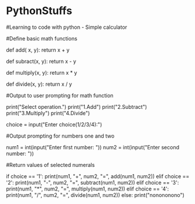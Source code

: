 # PythonStuffs
#Learning to code with python - Simple calculator

#Define basic math functions

def add( x, y):
    return x + y

def subract(x, y):
    return x - y

def multiply(x, y):
    return x * y

def divide(x, y):
    return x / y

#Output to user prompting for math function

print("Select operation.")
print("1.Add")
print("2.Subtract")
print("3.Multiply")
print("4.Divide")

choice = input("Enter choice(1/2/3/4):")

#Output prompting for numbers one and two

num1 = int(input("Enter first number: "))
num2 = int(input("Enter second number: "))

#Return values of selected numerals

if choice == '1':
    print(num1, "+", num2, "=", add(num1, num2))
elif choice == '2':
    print(num1, "-", num2, "=", subtract(num1, num2))
elif choice == '3':
    print(num1, "*", num2, "=", multiply(num1, num2))
elif choice == '4':
    print(num1, "/", num2, "=", divide(num1, num2))
else:
    print("nonononono")
